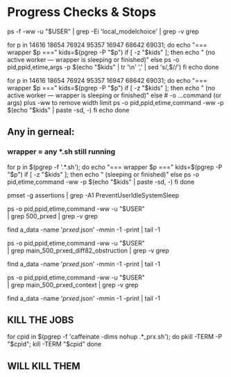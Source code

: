 # Progress Checks & Stops

ps -f -ww -u "$USER" | grep -Ei 'local_modelchoice' | grep -v grep


for p in 14616 18654 76924 95357 16947 68642 69031; do
  echo "=== wrapper $p ==="
  kids=$(pgrep -P "$p")
  if [ -z "$kids" ]; then
    echo "  (no active worker — wrapper is sleeping or finished)"
  else
    ps -o pid,ppid,etime,args -p $(echo "$kids" | tr '\n' ',' | sed 's/,$//')
  fi
  echo
done


for p in 14616 18654 76924 95357 16947 68642 69031; do
  echo "=== wrapper $p ==="
  kids=$(pgrep -P "$p")
  if [ -z "$kids" ]; then
    echo "  (no active worker — wrapper is sleeping or finished)"
  else
    # -o …command (or args) plus -ww to remove width limit
    ps -o pid,ppid,etime,command -ww -p $(echo "$kids" | paste -sd, -)
  fi
  echo
done



## Any in gerneal:
### wrapper = any *.sh still running

for p in $(pgrep -f '.*\.sh'); do
  echo "=== wrapper $p ==="
  kids=$(pgrep -P "$p")
  if [ -z "$kids" ]; then
    echo "  (sleeping or finished)"
  else
    ps -o pid,etime,command -ww -p $(echo "$kids" | paste -sd, -)
  fi
done


pmset -g assertions | grep -A1 PreventUserIdleSystemSleep


ps -o pid,ppid,etime,command -ww -u "$USER" \
  | grep 500_prxed | grep -v grep

  find a_data -name '*_prxed_*.json' -mmin -1 -print | tail -1



ps -o pid,ppid,etime,command -ww -u "$USER" \
  | grep main_500_prxed_diff82_obstruction | grep -v grep

  find a_data -name '*_prxed_*.json' -mmin -1 -print | tail -1




ps -o pid,ppid,etime,command -ww -u "$USER" \
  | grep main_500_prxed_context | grep -v grep

  find a_data -name '*_prxed_*.json' -mmin -1 -print | tail -1



## KILL THE JOBS
for cpid in $(pgrep -f 'caffeinate -dims nohup .*_prx.sh'); do
  pkill -TERM -P "$cpid"; kill -TERM "$cpid"
done
## WILL KILL THEM
